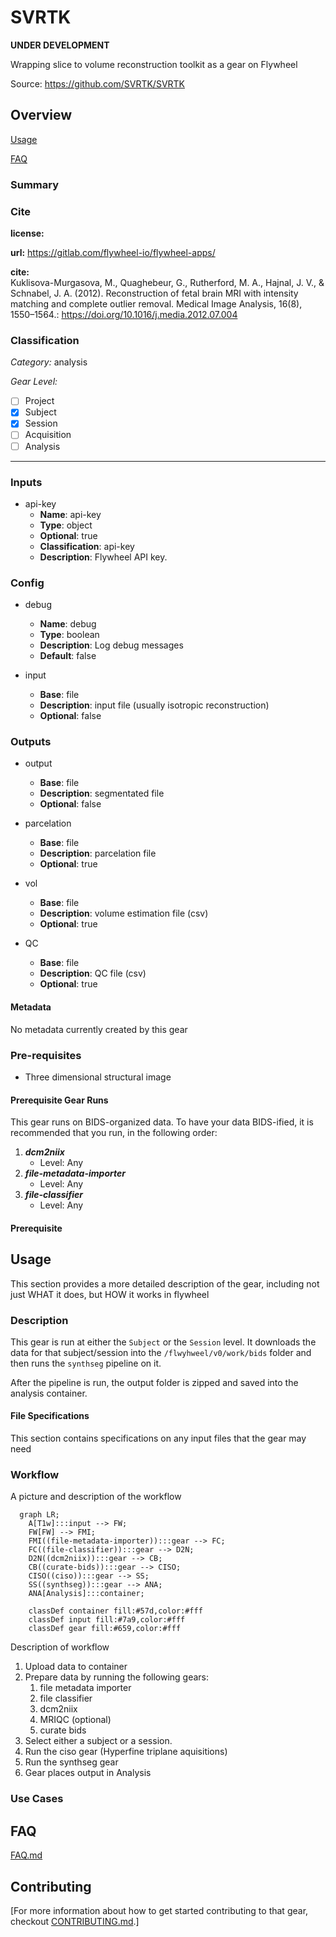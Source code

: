 # SVRTK

**UNDER DEVELOPMENT**

Wrapping slice to volume reconstruction toolkit as a gear on Flywheel

Source:
https://github.com/SVRTK/SVRTK

## Overview

[Usage](#usage)

[FAQ](#faq)

### Summary

### Cite

**license:**


**url:** <https://gitlab.com/flywheel-io/flywheel-apps/>

**cite:**  
Kuklisova-Murgasova, M., Quaghebeur, G., Rutherford, M. A., Hajnal, J. V., & Schnabel, J. A. (2012). Reconstruction of fetal brain MRI with intensity matching and complete outlier removal. Medical Image Analysis, 16(8), 1550–1564.: https://doi.org/10.1016/j.media.2012.07.004

### Classification

*Category:* analysis

*Gear Level:*

* [ ] Project
* [x] Subject
* [x] Session
* [ ] Acquisition
* [ ] Analysis

----

### Inputs

* api-key
  * **Name**: api-key
  * **Type**: object
  * **Optional**: true
  * **Classification**: api-key
  * **Description**: Flywheel API key.

### Config

* debug
  * **Name**: debug
  * **Type**: boolean
  * **Description**: Log debug messages
  * **Default**: false

* input
  * **Base**: file
  * **Description**: input file (usually isotropic reconstruction)
  * **Optional**: false

### Outputs
* output
  * **Base**: file
  * **Description**: segmentated file 
  * **Optional**: false

* parcelation
  * **Base**: file
  * **Description**: parcelation file 
  * **Optional**: true

* vol
  * **Base**: file
  * **Description**: volume estimation file (csv)
  * **Optional**: true

* QC
  * **Base**: file
  * **Description**: QC file (csv)
  * **Optional**: true


#### Metadata

No metadata currently created by this gear

### Pre-requisites

- Three dimensional structural image

#### Prerequisite Gear Runs

This gear runs on BIDS-organized data. To have your data BIDS-ified, it is recommended
that you run, in the following order:

1. ***dcm2niix***
    * Level: Any
2. ***file-metadata-importer***
    * Level: Any
3. ***file-classifier***
    * Level: Any

#### Prerequisite

## Usage

This section provides a more detailed description of the gear, including not just WHAT
it does, but HOW it works in flywheel

### Description

This gear is run at either the `Subject` or the `Session` level. It downloads the data
for that subject/session into the `/flwyhweel/v0/work/bids` folder and then runs the
`synthseg` pipeline on it.

After the pipeline is run, the output folder is zipped and saved into the analysis
container.

#### File Specifications

This section contains specifications on any input files that the gear may need

### Workflow

A picture and description of the workflow

```mermaid
  graph LR;
    A[T1w]:::input --> FW;
    FW[FW] --> FMI;
    FMI((file-metadata-importer)):::gear --> FC;
    FC((file-classifier)):::gear --> D2N;
    D2N((dcm2niix)):::gear --> CB;
    CB((curate-bids)):::gear --> CISO;
    CISO((ciso)):::gear --> SS;
    SS((synthseg)):::gear --> ANA;
    ANA[Analysis]:::container;
    
    classDef container fill:#57d,color:#fff
    classDef input fill:#7a9,color:#fff
    classDef gear fill:#659,color:#fff
```

Description of workflow

1. Upload data to container
2. Prepare data by running the following gears:
   1. file metadata importer
   2. file classifier
   3. dcm2niix
   4. MRIQC (optional)
   5. curate bids
3. Select either a subject or a session.
4. Run the ciso gear (Hyperfine triplane aquisitions)
5. Run the synthseg gear
6. Gear places output in Analysis

### Use Cases

## FAQ

[FAQ.md](FAQ.md)

## Contributing

[For more information about how to get started contributing to that gear,
checkout [CONTRIBUTING.md](CONTRIBUTING.md).]
